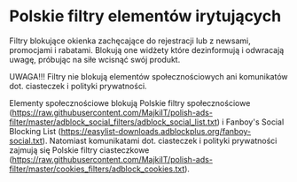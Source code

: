 # Polskie filtry elementów irytujących
Filtry blokujące okienka zachęcające do rejestracji lub z newsami, promocjami i rabatami. Blokują one widżety  które dezinformują i odwracają uwagę, próbując na siłe wcisnąć swój produkt.

UWAGA!!! Filtry nie blokują elementów społecznościowych ani komunikatów dot. ciasteczek i polityki prywatności.

Elementy społecznościowe blokują Polskie filtry społecznościowe (https://raw.githubusercontent.com/MajkiIT/polish-ads-filter/master/adblock_social_filters/adblock_social_list.txt) i Fanboy's Social Blocking List (https://easylist-downloads.adblockplus.org/fanboy-social.txt). Natomiast komunikatami dot. ciasteczek i polityki prywatności zajmują się Polskie filtry ciasteczkowe (https://raw.githubusercontent.com/MajkiIT/polish-ads-filter/master/cookies_filters/adblock_cookies.txt).
